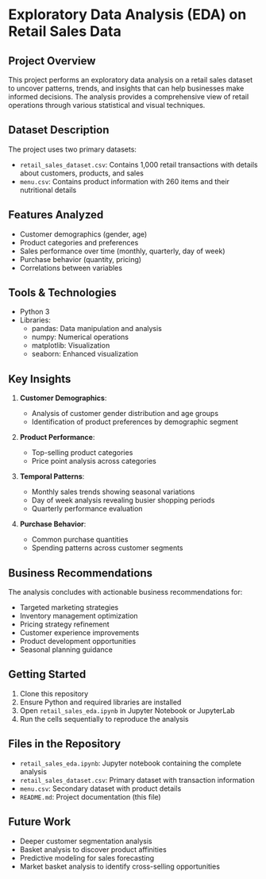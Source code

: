 # Exploratory Data Analysis (EDA) on Retail Sales Data

## Project Overview
This project performs an exploratory data analysis on a retail sales dataset to uncover patterns, trends, and insights that can help businesses make informed decisions. The analysis provides a comprehensive view of retail operations through various statistical and visual techniques.

## Dataset Description
The project uses two primary datasets:
- `retail_sales_dataset.csv`: Contains 1,000 retail transactions with details about customers, products, and sales
- `menu.csv`: Contains product information with 260 items and their nutritional details

## Features Analyzed
- Customer demographics (gender, age)
- Product categories and preferences
- Sales performance over time (monthly, quarterly, day of week)
- Purchase behavior (quantity, pricing)
- Correlations between variables

## Tools & Technologies
- Python 3
- Libraries:
  - pandas: Data manipulation and analysis
  - numpy: Numerical operations
  - matplotlib: Visualization
  - seaborn: Enhanced visualization

## Key Insights
1. **Customer Demographics**:
   - Analysis of customer gender distribution and age groups
   - Identification of product preferences by demographic segment

2. **Product Performance**:
   - Top-selling product categories
   - Price point analysis across categories

3. **Temporal Patterns**:
   - Monthly sales trends showing seasonal variations
   - Day of week analysis revealing busier shopping periods
   - Quarterly performance evaluation

4. **Purchase Behavior**:
   - Common purchase quantities
   - Spending patterns across customer segments

## Business Recommendations
The analysis concludes with actionable business recommendations for:
- Targeted marketing strategies
- Inventory management optimization
- Pricing strategy refinement
- Customer experience improvements
- Product development opportunities
- Seasonal planning guidance

## Getting Started
1. Clone this repository
2. Ensure Python and required libraries are installed
3. Open `retail_sales_eda.ipynb` in Jupyter Notebook or JupyterLab
4. Run the cells sequentially to reproduce the analysis

## Files in the Repository
- `retail_sales_eda.ipynb`: Jupyter notebook containing the complete analysis
- `retail_sales_dataset.csv`: Primary dataset with transaction information
- `menu.csv`: Secondary dataset with product details
- `README.md`: Project documentation (this file)

## Future Work
- Deeper customer segmentation analysis
- Basket analysis to discover product affinities
- Predictive modeling for sales forecasting
- Market basket analysis to identify cross-selling opportunities 